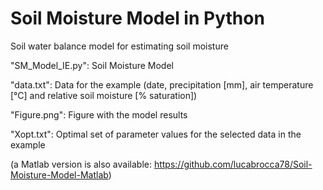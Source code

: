 # Soil Moisture Model in Python
Soil water balance model for estimating soil moisture

"SM_Model_IE.py": Soil Moisture Model

"data.txt": Data for the example (date, precipitation [mm], air temperature [°C] and relative soil moisture [% saturation])

"Figure.png": Figure with the model results

"Xopt.txt": Optimal set of parameter values for the selected data in the example

(a Matlab version is also available: https://github.com/lucabrocca78/Soil-Moisture-Model-Matlab)

